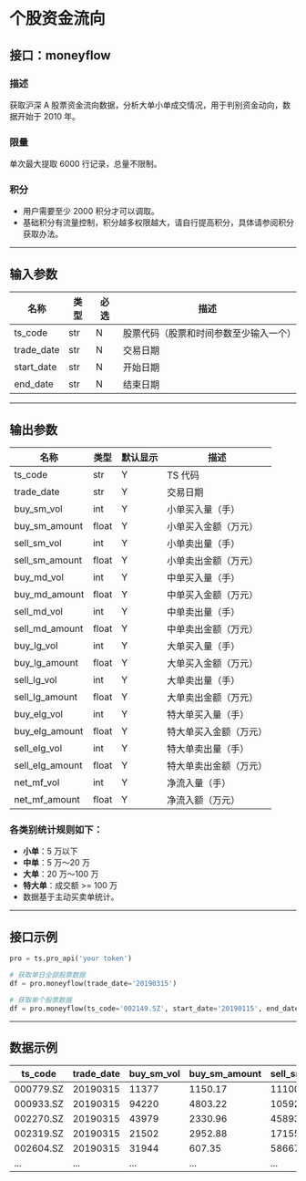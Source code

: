 # 个股资金流向

## 接口：moneyflow

### 描述
获取沪深 A 股票资金流向数据，分析大单小单成交情况，用于判别资金动向，数据开始于 2010 年。

### 限量
单次最大提取 6000 行记录，总量不限制。

### 积分
- 用户需要至少 2000 积分才可以调取。
- 基础积分有流量控制，积分越多权限越大，请自行提高积分，具体请参阅积分获取办法。

---

## 输入参数

| 名称        | 类型 | 必选 | 描述 |
|------------|------|------|------|
| ts_code    | str  | N    | 股票代码（股票和时间参数至少输入一个） |
| trade_date | str  | N    | 交易日期 |
| start_date | str  | N    | 开始日期 |
| end_date   | str  | N    | 结束日期 |

---

## 输出参数

| 名称             | 类型  | 默认显示 | 描述 |
|----------------|------|--------|------|
| ts_code       | str  | Y      | TS 代码 |
| trade_date    | str  | Y      | 交易日期 |
| buy_sm_vol    | int  | Y      | 小单买入量（手） |
| buy_sm_amount | float | Y      | 小单买入金额（万元） |
| sell_sm_vol   | int  | Y      | 小单卖出量（手） |
| sell_sm_amount | float | Y      | 小单卖出金额（万元） |
| buy_md_vol    | int  | Y      | 中单买入量（手） |
| buy_md_amount | float | Y      | 中单买入金额（万元） |
| sell_md_vol   | int  | Y      | 中单卖出量（手） |
| sell_md_amount | float | Y      | 中单卖出金额（万元） |
| buy_lg_vol    | int  | Y      | 大单买入量（手） |
| buy_lg_amount | float | Y      | 大单买入金额（万元） |
| sell_lg_vol   | int  | Y      | 大单卖出量（手） |
| sell_lg_amount | float | Y      | 大单卖出金额（万元） |
| buy_elg_vol   | int  | Y      | 特大单买入量（手） |
| buy_elg_amount | float | Y      | 特大单买入金额（万元） |
| sell_elg_vol  | int  | Y      | 特大单卖出量（手） |
| sell_elg_amount | float | Y      | 特大单卖出金额（万元） |
| net_mf_vol    | int  | Y      | 净流入量（手） |
| net_mf_amount | float | Y      | 净流入额（万元） |

### 各类别统计规则如下：
- **小单**：5 万以下  
- **中单**：5 万～20 万  
- **大单**：20 万～100 万  
- **特大单**：成交额 >= 100 万  
- 数据基于主动买卖单统计。

---

## 接口示例

```python
pro = ts.pro_api('your token')

# 获取单日全部股票数据
df = pro.moneyflow(trade_date='20190315')

# 获取单个股票数据
df = pro.moneyflow(ts_code='002149.SZ', start_date='20190115', end_date='20190315')
```

---

## 数据示例

| ts_code   | trade_date | buy_sm_vol | buy_sm_amount | sell_sm_vol | sell_sm_amount | buy_md_vol | buy_md_amount | sell_md_vol | sell_md_amount |
|-----------|-----------|------------|---------------|-------------|---------------|------------|---------------|-------------|---------------|
| 000779.SZ | 20190315  | 11377      | 1150.17       | 11100       | 1122.97       | 13012      | 1316.72       | 14812       | 1498.90       |
| 000933.SZ | 20190315  | 94220      | 4803.22       | 105924      | 5411.72       | 135976     | 6935.40       | 154023      | 7863.00       |
| 002270.SZ | 20190315  | 43979      | 2330.96       | 45893       | 2435.98       | 57679      | 3059.15       | 47279       | 2507.55       |
| 002319.SZ | 20190315  | 21502      | 2952.88       | 17155       | 2358.68       | 27245      | 3742.52       | 26708       | 3670.05       |
| 002604.SZ | 20190315  | 31944      | 607.35        | 58667       | 1114.40       | 69897      | 1327.41       | 41108       | 781.19        |
| ...       | ...       | ...        | ...           | ...         | ...           | ...        | ...           | ...         | ...           |
